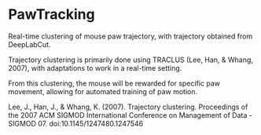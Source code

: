 # PawTracking
Real-time clustering of mouse paw trajectory, with trajectory obtained from DeepLabCut.

Trajectory clustering is primarily done using TRACLUS (Lee, Han, & Whang, 2007), with adaptations to work in a real-time setting.

From this clustering, the mouse will be rewarded for specific paw movement, allowing for automated training of paw motion.

Lee, J., Han, J., & Whang, K. (2007). Trajectory clustering. Proceedings of the 2007 ACM SIGMOD International Conference on Management of Data - SIGMOD 07. doi:10.1145/1247480.1247546
